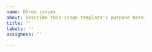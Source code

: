 ```yaml
---
name: Otros issues
about: Describe this issue template's purpose here.
title: ''
labels: ''
assignees: ''

---
```



